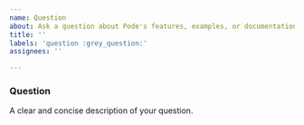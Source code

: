 ```yaml
---
name: Question
about: Ask a question about Pode's features, examples, or documentation
title: ''
labels: 'question :grey_question:'
assignees: ''

---
```


### Question

A clear and concise description of your question.
